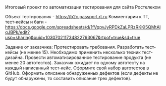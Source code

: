 Итоговый проект по автоматизации тестирования для сайта Ростелеком

Объект тестирования - https://b2c.passport.rt.ru
Комментарии к ТТ, тест-кейсы и баги - https://docs.google.com/spreadsheets/d/1fVqpvJyRPDkZaLPRzRKKl5QMtAlqJBPk/edit?usp=sharing&ouid=103070211734822793067&rtpof=true&sd=true

Задание от заказчика:
Протестировать требования.
Разработать тест-кейсы (не менее 15). Необходимо применить несколько техник тест-дизайна.
Провести автоматизированное тестирование продукта (не менее 20 автотестов). Заказчик ожидает по одному автотесту на каждый написанный тест-кейс. Оформите свой набор автотестов в GitHub.
Оформить описание обнаруженных дефектов (если дефекты не будут обнаружены, то составить описание трех дефектов).
